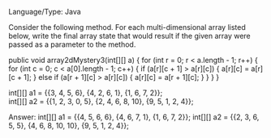 Language/Type: Java

Consider the following method. For each multi-dimensional array listed below, write the final array state that would result if the given array were passed as a parameter to the method.

public void array2dMystery3(int[][] a) {
    for (int r = 0; r < a.length - 1; r++) {
        for (int c = 0; c < a[0].length - 1; c++) {
            if (a[r][c + 1] > a[r][c]) {
                a[r][c] = a[r][c + 1];
            } else if (a[r + 1][c] > a[r][c]) {
                a[r][c] = a[r + 1][c];
            }
        }
    }
}


int[][] a1 = {{3, 4, 5, 6}, {4, 2, 6, 1}, {1, 6, 7, 2}};	
int[][] a2 = {{1, 2, 3, 0, 5}, {2, 4, 6, 8, 10}, {9, 5, 1, 2, 4}};

Answer: 
int[][] a1 = {{4, 5, 6, 6}, {4, 6, 7, 1}, {1, 6, 7, 2}};
int[][] a2 = {{2, 3, 6, 5, 5}, {4, 6, 8, 10, 10}, {9, 5, 1, 2, 4}};